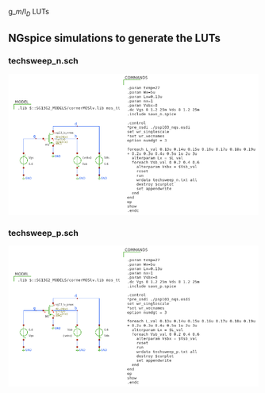 g_${m}$/I${_D}$ LUTs

## NGspice simulations to generate the LUTs

### techsweep_n.sch

<p align="center">
   <img src="./img/techsweep_n.png" width="800" />
</p>

### techsweep_p.sch
<p align="center">
   <img src="./img/techsweep_p.png" width="800" />
</p>
